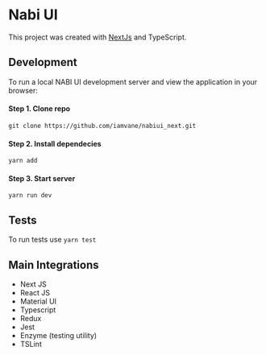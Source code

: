 # Nabi UI
This project was created with [NextJs](https://nextjs.org) and TypeScript.


## Development
To run a local NABI UI development server and view the application in your browser:

#### Step 1. Clone repo
`git clone https://github.com/iamvane/nabiui_next.git`

#### Step 2. Install dependecies
`yarn add`

#### Step 3. Start server
`yarn run dev`

## Tests
To run tests use `yarn test`

## Main Integrations
 * Next JS
 * React JS
 * Material UI
 * Typescript
 * Redux
 * Jest
 * Enzyme (testing utility)
 * TSLint
